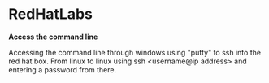 # RedHatLabs

**Access the command line**

Accessing the command line through windows using "putty" to ssh into the red hat box. 
From linux to linux using ssh <username@ip address> and entering a password from there.


